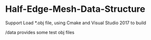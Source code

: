 # Half-Edge-Mesh-Data-Structure
Support Load *.obj file, using Cmake and Visual Studio 2017 to build

/data provides some test obj files
